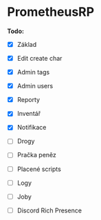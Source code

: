# PrometheusRP

**Todo:**
- [x] Základ
- [x] Edit create char
- [x] Admin tags
- [x] Admin users
- [x] Reporty
- [x] Inventář
- [x] Notifikace

- [ ] Drogy
- [ ] Pračka peněz
- [ ] Placené scripts
- [ ] Logy
- [ ] Joby
- [ ] Discord Rich Presence
